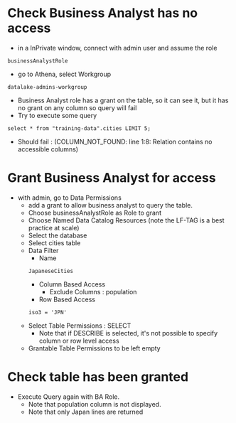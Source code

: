 # Check Business Analyst has no access

* in a InPrivate window, connect with admin user and assume the role 

```
businessAnalystRole
```

* go to Athena, select Workgroup 

```
datalake-admins-workgroup
```

* Business Analyst role has a grant on the table, so it can see it, but it has no grant on any column so query will fail 
* Try to execute some query

```
select * from "training-data".cities LIMIT 5;
```

* Should fail : (COLUMN_NOT_FOUND: line 1:8: Relation contains no accessible columns)

# Grant Business Analyst for access 

* with admin, go to Data Permissions 
  * add a grant to allow business analyst to query the table.
  * Choose businessAnalystRole as Role to grant
  * Choose Named Data Catalog Resources (note the LF-TAG is a best practice at scale)
  * Select the database
  * Select cities table
  * Data Filter
    * Name
     ```
     JapaneseCities
     ```
    * Column Based Access
      * Exclude Columns : population
    * Row Based Access
     ```
     iso3 = 'JPN'
     ```
  * Select Table Permissions : SELECT
    * Note that if DESCRIBE is selected, it's not possible to specify column or row level access
  * Grantable Table Permissions to be left empty

# Check table has been granted

* Execute Query again with BA Role. 
  * Note that population column is not displayed.
  * Note that only Japan lines are returned